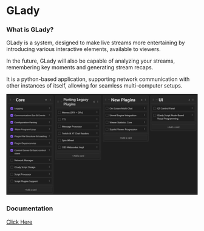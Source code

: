 # GLady

### What is GLady?

GLady is a system, designed to make live streams more entertaining by introducing various interactive elements, available to viewers.

In the future, GLady will also be capable of analyzing your streams, remembering key moments and generating stream recaps.

It is a python-based application, supporting network communication with other instances of itself, allowing for seamless multi-computer setups. 

![](./GLady%20Documentation/Images/GLadyRoadMap.png)


### Documentation

[Click Here](./GLady%20Documentation/G-Lady.md)